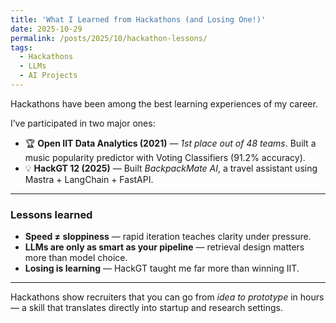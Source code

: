 ```yaml
---
title: 'What I Learned from Hackathons (and Losing One!)'
date: 2025-10-29
permalink: /posts/2025/10/hackathon-lessons/
tags:
  - Hackathons
  - LLMs
  - AI Projects
---
```


Hackathons have been among the best learning experiences of my career.  

I’ve participated in two major ones:
- 🏆 **Open IIT Data Analytics (2021)** — *1st place out of 48 teams*. Built a music popularity predictor with Voting Classifiers (91.2% accuracy).
- 💡 **HackGT 12 (2025)** — Built *BackpackMate AI*, a travel assistant using Mastra + LangChain + FastAPI.

---

### Lessons learned
- **Speed ≠ sloppiness** — rapid iteration teaches clarity under pressure.
- **LLMs are only as smart as your pipeline** — retrieval design matters more than model choice.
- **Losing is learning** — HackGT taught me far more than winning IIT.

---

Hackathons show recruiters that you can go from *idea to prototype* in hours — a skill that translates directly into startup and research settings.

